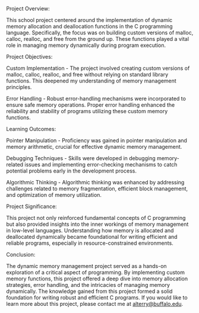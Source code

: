 Project Overview:

This school project centered around the implementation of dynamic memory allocation and deallocation functions in the C programming language. Specifically, the focus was on building custom versions of malloc, calloc, realloc, and free from the ground up. These functions played a vital role in managing memory dynamically during program execution.

Project Objectives:

Custom Implementation - The project involved creating custom versions of malloc, calloc, realloc, and free without relying on standard library functions. This deepened my understanding of memory management principles.

Error Handling - Robust error-handling mechanisms were incorporated to ensure safe memory operations. Proper error handling enhanced the reliability and stability of programs utilizing these custom memory functions.

Learning Outcomes:

Pointer Manipulation - Proficiency was gained in pointer manipulation and memory arithmetic, crucial for effective dynamic memory management.

Debugging Techniques - Skills were developed in debugging memory-related issues and implementing error-checking mechanisms to catch potential problems early in the development process.

Algorithmic Thinking - Algorithmic thinking was enhanced by addressing challenges related to memory fragmentation, efficient block management, and optimization of memory utilization.

Project Significance:

This project not only reinforced fundamental concepts of C programming but also provided insights into the inner workings of memory management in low-level languages. Understanding how memory is allocated and deallocated dynamically became foundational for writing efficient and reliable programs, especially in resource-constrained environments.

Conclusion:

The dynamic memory management project served as a hands-on exploration of a critical aspect of programming. By implementing custom memory functions, this project offered a deep dive into memory allocation strategies, error handling, and the intricacies of managing memory dynamically. The knowledge gained from this project formed a solid foundation for writing robust and efficient C programs. If you would like to learn more about this project, please contact me at alterry@buffalo.edu.
